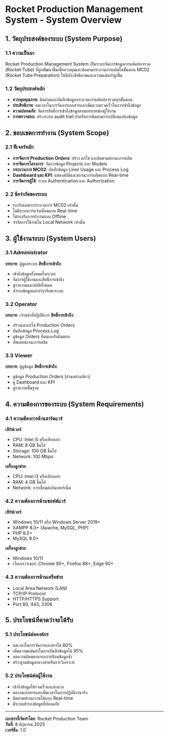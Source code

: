# Rocket Production Management System - System Overview

## 1. วัตถุประสงค์ของระบบ (System Purpose)

### 1.1 ความเป็นมา
Rocket Production Management System เป็นระบบจัดการข้อมูลการผลิตท่อจรวด (Rocket Tube) ที่ถูกพัฒนาขึ้นเพื่อควบคุมและติดตามกระบวนการผลิตในขั้นตอน MC02 (Rocket Tube Preparation) ให้มีประสิทธิภาพและความแม่นยำสูงขึ้น

### 1.2 วัตถุประสงค์หลัก
- **ควบคุมคุณภาพ**: ติดตามและบันทึกข้อมูลกระบวนการผลิตท่อจรวดทุกขั้นตอน
- **ประสิทธิภาพ**: ลดเวลาในการจัดการเอกสารและเพิ่มความรวดเร็วในการเข้าถึงข้อมูล
- **ความปลอดภัย**: จัดการสิทธิ์การเข้าถึงข้อมูลตามบทบาทของผู้ใช้งาน
- **การตรวจสอบ**: สร้างระบบ audit trail สำหรับการติดตามการเปลี่ยนแปลงข้อมูล

## 2. ขอบเขตการทำงาน (System Scope)

### 2.1 ฟีเจอร์หลัก
- **การจัดการ Production Orders**: สร้าง แก้ไข และติดตามสถานะการผลิต
- **การจัดการโครงการ**: จัดการข้อมูล Projects และ Models
- **กระบวนการ MC02**: บันทึกข้อมูล Liner Usage และ Process Log
- **Dashboard และ KPI**: แสดงสถิติและสถานะการผลิตแบบ Real-time
- **การจัดการผู้ใช้**: ระบบ Authentication และ Authorization

### 2.2 ข้อจำกัดของระบบ
- รองรับเฉพาะกระบวนการ MC02 เท่านั้น
- ไม่มีระบบการแจ้งเตือนแบบ Real-time
- ไม่รองรับการทำงานแบบ Offline
- จำกัดการใช้งานใน Local Network เท่านั้น

## 3. ผู้ใช้งานระบบ (System Users)

### 3.1 Administrator
**บทบาท**: ผู้ดูแลระบบ
**สิทธิ์การเข้าถึง**:
- เข้าถึงข้อมูลทั้งหมดในระบบ
- จัดการผู้ใช้งานและสิทธิ์การเข้าถึง
- ดูรายงานและสถิติทั้งหมด
- สำรองข้อมูลและบำรุงรักษาระบบ

### 3.2 Operator
**บทบาท**: เจ้าหน้าที่ปฏิบัติการ
**สิทธิ์การเข้าถึง**:
- สร้างและแก้ไข Production Orders
- บันทึกข้อมูล Process Log
- ดูข้อมูล Orders ที่ตนเองรับผิดชอบ
- อัพเดทสถานะการผลิต

### 3.3 Viewer
**บทบาท**: ผู้ดูข้อมูล
**สิทธิ์การเข้าถึง**:
- ดูข้อมูล Production Orders (อ่านอย่างเดียว)
- ดู Dashboard และ KPI
- ดูรายงานพื้นฐาน

## 4. ความต้องการของระบบ (System Requirements)

### 4.1 ความต้องการด้านฮาร์ดแวร์
**เซิร์ฟเวอร์**:
- CPU: Intel i5 หรือเทียบเท่า
- RAM: 8 GB ขึ้นไป
- Storage: 100 GB ขึ้นไป
- Network: 100 Mbps

**เครื่องลูกข่าย**:
- CPU: Intel i3 หรือเทียบเท่า
- RAM: 4 GB ขึ้นไป
- Network: การเชื่อมต่ออินเทอร์เน็ต

### 4.2 ความต้องการด้านซอฟต์แวร์
**เซิร์ฟเวอร์**:
- Windows 10/11 หรือ Windows Server 2019+
- XAMPP 8.0+ (Apache, MySQL, PHP)
- PHP 8.0+
- MySQL 8.0+

**เครื่องลูกข่าย**:
- Windows 10/11
- เว็บเบราว์เซอร์: Chrome 90+, Firefox 88+, Edge 90+

### 4.3 ความต้องการด้านเครือข่าย
- Local Area Network (LAN)
- TCP/IP Protocol
- HTTP/HTTPS Support
- Port 80, 443, 3306

## 5. ประโยชน์ที่คาดว่าจะได้รับ

### 5.1 ประโยชน์ต่อองค์กร
- ลดเวลาในการจัดการเอกสารได้ 60%
- เพิ่มความแม่นยำในการบันทึกข้อมูลได้ 95%
- ลดความผิดพลาดจากการป้อนข้อมูลซ้ำ
- สร้างฐานข้อมูลกลางสำหรับการวิเคราะห์

### 5.2 ประโยชน์ต่อผู้ใช้งาน
- เข้าถึงข้อมูลได้รวดเร็วและสะดวก
- ลดงานเอกสารและเพิ่มเวลาในการปฏิบัติงานจริง
- ติดตามสถานะงานได้แบบ Real-time
- มีระบบสำรองข้อมูลที่ปลอดภัย

---

**เอกสารนี้จัดทำโดย**: Rocket Production Team  
**วันที่**: 8 มิถุนายน 2025  
**เวอร์ชัน**: 1.0
